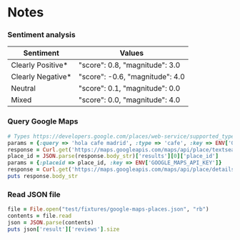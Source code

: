 # Notes

### Sentiment analysis

| Sentiment         | Values                          |
|-------------------|---------------------------------|
| Clearly Positive*	| "score": 0.8, "magnitude": 3.0  |
| Clearly Negative*	| "score": -0.6, "magnitude": 4.0 |
| Neutral	          | "score": 0.1, "magnitude": 0.0  |
| Mixed            	| "score": 0.0, "magnitude": 4.0  |

### Query Google Maps

```ruby
# Types https://developers.google.com/places/web-service/supported_types
params = {:query => 'hola cafe madrid', :type => 'cafe', :key => ENV['GOOGLE_MAPS_API_KEY']}
response = Curl.get('https://maps.googleapis.com/maps/api/place/textsearch/json', params)
place_id = JSON.parse(response.body_str)['results'][0]['place_id']
params = {:placeid => place_id, :key => ENV['GOOGLE_MAPS_API_KEY']}
response = Curl.get('https://maps.googleapis.com/maps/api/place/details/json', params)
puts response.body_str
```

### Read JSON file

```ruby
file = File.open("test/fixtures/google-maps-places.json", "rb")
contents = file.read
json = JSON.parse(contents)
puts json['result']['reviews'].size
```
